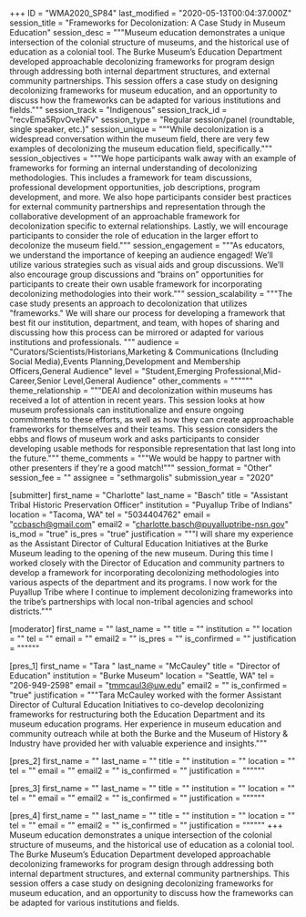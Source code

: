 +++
ID = "WMA2020_SP84"
last_modified = "2020-05-13T00:04:37.000Z"
session_title = "Frameworks for Decolonization: A Case Study in Museum Education"
session_desc = """Museum education demonstrates a unique intersection of the colonial structure of museums, and the historical use of education as a colonial tool. The Burke Museum’s Education Department developed approachable decolonizing frameworks for program design through addressing both internal department structures, and external community partnerships. This session offers a case study on designing decolonizing frameworks for museum education, and an opportunity to discuss how the frameworks can be adapted for various institutions and fields."""
session_track = "Indigenous"
session_track_id = "recvEma5RpvOveNFv"
session_type = "Regular session/panel (roundtable, single speaker, etc.)"
session_unique = """While decolonization is a widespread conversation within the museum field, there are very few examples of decolonizing the museum education field, specifically."""
session_objectives = """We hope participants walk away with an example of frameworks for forming an internal understanding of decolonizing methodologies. This includes a framework for team discussions, professional development opportunities, job descriptions, program development, and more. We also hope participants consider best practices for external community partnerships and representation through the collaborative development of an approachable framework for decolonization specific to external relationships. Lastly, we will encourage participants to consider the role of education in the larger effort to decolonize the museum field."""
session_engagement = """As educators, we understand the importance of keeping an audience engaged! We’ll utilize various strategies such as visual aids and group discussions. We’ll also encourage group discussions and  “brains on” opportunities for participants to create their own usable framework for incorporating decolonizing methodologies into their work."""
session_scalability = """The case study presents an approach to decolonization that utilizes "frameworks." We will share our process for developing a framework that best fit our institution, department, and team, with hopes of sharing and discussing how this process can be mirrored or adapted for various institutions and professionals. """
audience = "Curators/Scientists/Historians,Marketing & Communications (Including Social Media),Events Planning,Development and Membership Officers,General Audience"
level = "Student,Emerging Professional,Mid-Career,Senior Level,General Audience"
other_comments = """"""
theme_relationship = """DEAI and decolonization within museums has received a lot of attention in recent years. This session looks at how museum professionals can institutionalize and ensure ongoing commitments to these efforts, as well as how they can create approachable frameworks for themselves and their teams. This session considers the ebbs and flows of museum work and asks participants to consider developing usable methods for responsible representation that last long into the future."""
theme_comments = """We would be happy to partner with other presenters if they're a good match!"""
session_format = "Other"
session_fee = ""
assignee = "sethmargolis"
submission_year = "2020"

[submitter]
first_name = "Charlotte"
last_name = "Basch"
title = "Assistant Tribal Historic Preservation Officer"
institution = "Puyallup Tribe of Indians"
location = "Tacoma, WA"
tel = "5034404762"
email = "ccbasch@gmail.com"
email2 = "charlotte.basch@puyalluptribe-nsn.gov"
is_mod = "true"
is_pres = "true"
justification = """I will share my experience as the Assistant Director of Cultural Education Initiatives at the Burke Museum leading to the opening of the new museum. During this time I worked closely with the Director of Education and community partners to develop a framework for incorporating decolonizing methodologies into various aspects of the department and its programs. I now work for the Puyallup Tribe where I continue to implement decolonizing frameworks into the tribe’s partnerships with local non-tribal agencies and school districts."""

[moderator]
first_name = ""
last_name = ""
title = ""
institution = ""
location = ""
tel = ""
email = ""
email2 = ""
is_pres = ""
is_confirmed = ""
justification = """"""

[pres_1]
first_name = "Tara "
last_name = "McCauley"
title = "Director of Education"
institution = "Burke Museum"
location = "Seattle, WA"
tel = "206-949-2598"
email = "tmmcaul3@uw.edu"
email2 = ""
is_confirmed = "true"
justification = """Tara McCauley worked with the former Assistant Director of Cultural Education Initiatives to co-develop decolonizing frameworks for restructuring both the Education Department and its museum education programs. Her experience in museum education and community outreach while at both the Burke and the Museum of History & Industry have provided her with valuable experience and insights."""

[pres_2]
first_name = ""
last_name = ""
title = ""
institution = ""
location = ""
tel = ""
email = ""
email2 = ""
is_confirmed = ""
justification = """"""

[pres_3]
first_name = ""
last_name = ""
title = ""
institution = ""
location = ""
tel = ""
email = ""
email2 = ""
is_confirmed = ""
justification = """"""

[pres_4]
first_name = ""
last_name = ""
title = ""
institution = ""
location = ""
tel = ""
email = ""
email2 = ""
is_confirmed = ""
justification = """"""
+++
Museum education demonstrates a unique intersection of the colonial structure of museums, and the historical use of education as a colonial tool. The Burke Museum’s Education Department developed approachable decolonizing frameworks for program design through addressing both internal department structures, and external community partnerships. This session offers a case study on designing decolonizing frameworks for museum education, and an opportunity to discuss how the frameworks can be adapted for various institutions and fields.